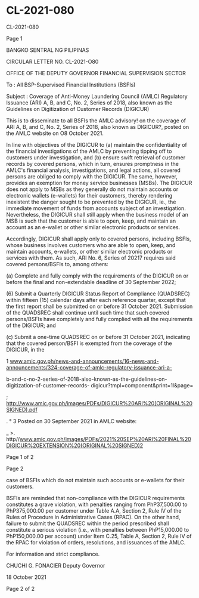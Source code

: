 # CL-2021-080

CL-2021-080

Page 1

BANGKO SENTRAL NG PILIPINAS

CIRCULAR LETTER NO. CL-2021-O80

OFFICE OF THE DEPUTY GOVERNOR FINANCIAL SUPERVISION SECTOR

To : All BSP-Supervised Financial Institutions (BSFIs)

Subject : Coverage of Anti-Money Laundering Council (AMLC) Regulatory Issuance (ARI) A, B, and C, No. 2, Series of 2018, also known as the Guidelines on Digitization of Customer Records (DIGICUR)

This is to disseminate to all BSFIs the AMLC advisory! on the coverage of ARI A, B, and C, No. 2, Series of 2018, also known as DIGICUR?, posted on the AMLC website on O8 October 2021.

In line with objectives of the DIGICUR to (a) maintain the confidentiality of the financial investigations of the AMLC by preventing tipping off to customers under investigation, and (b) ensure swift retrieval of customer records by covered persons, which in turn, ensures promptness in the AMLC's financial analysis, investigations, and legal actions, all covered persons are obliged to comply with the DIGICUR. The same, however, provides an exemption for money service businesses (MSBs). The DIGICUR does not apply to MSBs as they generally do not maintain accounts or electronic wallets (e-wallets) for their customers, thereby rendering inexistent the danger sought to be prevented by the DIGICUR, ie., the immediate movement of funds from accounts subject of an investigation. Nevertheless, the DIGICUR shall still apply when the business model of an MSB is such that the customer is able to open, keep, and maintain an account as an e-wallet or other similar electronic products or services.

Accordingly, DIGICUR shall apply only to covered persons, including BSFIs, whose business involves customers who are able to open, keep, and maintain accounts, e-wallets, or other similar electronic products or services with them. As such, ARI No. 6, Series of 20217 requires said covered persons/BSFIs to, among others:

(a) Complete and fully comply with the requirements of the DIGICUR on or before the final and non-extendable deadline of 30 September 2022;

(6) Submit a Quarterly DIGICUR Status Report of Compliance (QUADSREC) within fifteen (15) calendar days after each reference quarter, except that the first report shall be submitted on or before 31 October 2021. Submission of the QUADSREC shall continue until such time that such covered persons/BSFIs have completely and fully complied with all the requirements of the DIGICUR; and

(c) Submit a one-time QUADSREC on or before 31 October 2021, indicating that the covered person/BSFI is exempted from the coverage of the DIGICUR, in the

1 www.amic.gov.ph/news-and-announcements/16-news-and-announcements/324-coverage-of-amlc-regulatory-issuance-ari-a-

b-and-c-no-2-series-of-2018-also-known-as-the-guidelines-on-digitization-of-customer-records- digicur?tmpl=component&print=1l&page=

; http://www.amic.gov.ph/images/PDFs/DIGICUR%20ARI%20(ORIGINAL%20SIGNED).pdf

. ° 3 Posted on 30 September 2021 in AMLC website:

_ >. http//www.amic.gov.ph/images/PDFs/2021%20SEP%20ARI%20FINAL%20DIGICUR%20EXTENSION%20(ORIGINAL%20SIGNED)2

Page 1 of 2

Page 2

case of BSFIs which do not maintain such accounts or e-wallets for their customers.

BSFIs are reminded that non-compliance with the DIGICUR requirements constitutes a grave violation, with penalties ranging from PhP37,500.00 to PhP375,000.00 per customer under Table A.A, Section 2, Rule IV of the Rules of Procedure in Administrative Cases (RPAC). On the other hand, failure to submit the QUADSREC within the period prescribed shall constitute a serious violation (i.e., with penalties between PhP15,000.00 to PhP150,000.00 per account) under Item C.25, Table A, Section 2, Rule IV of the RPAC for violation of orders, resolutions, and issuances of the AMLC.

For information and strict compliance.



CHUCHI G. FONACIER Deputy Governor

18 October 2021

Page 2 of 2